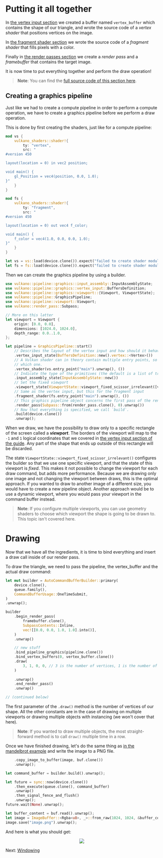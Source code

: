# Putting it all together

In [the vertex input section](/guide/vertex-input) we created a buffer named `vertex_buffer` which
contains the shape of our triangle, and wrote the source code of a *vertex shader* that positions
vertices on the image.

In [the fragment shader section](/guide/fragment-shader) we wrote the source code of a
*fragment shader* that fills pixels with a color.

Finally in [the render passes section](/guide/render-pass-framebuffer) we create a *render pass*
and a *framebuffer* that contains the target image.

It is now time to put everything together and perform the draw operation!

> **Note**: You can find the [full source code of this section
> here](https://github.com/vulkano-rs/vulkano-www/blob/master/examples/guide-triangle.rs).

## Creating a graphics pipeline

Just like we had to create a compute pipeline in order to perform a compute operation, we have to
create a graphics pipeline before we perform a draw operation.

This is done by first creating the shaders, just like for a compute pipeline:

```rust
mod vs {
    vulkano_shaders::shader!{
        ty: "vertex",
        src: "
#version 450

layout(location = 0) in vec2 position;

void main() {
    gl_Position = vec4(position, 0.0, 1.0);
}"
    }
}

mod fs {
    vulkano_shaders::shader!{
        ty: "fragment",
        src: "
#version 450

layout(location = 0) out vec4 f_color;

void main() {
    f_color = vec4(1.0, 0.0, 0.0, 1.0);
}"
    }
}

let vs = vs::load(device.clone()).expect("failed to create shader module");
let fs = fs::load(device.clone()).expect("failed to create shader module");
```

Then we can create the graphics pipeline by using a builder.

```rust
use vulkano::pipeline::graphics::input_assembly::InputAssemblyState;
use vulkano::pipeline::graphics::vertex_input::BuffersDefinition;
use vulkano::pipeline::graphics::viewport::{Viewport, ViewportState};
use vulkano::pipeline::GraphicsPipeline;
use vulkano::pipeline::viewport::Viewport;
use vulkano::render_pass::Subpass;

// More on this latter
let viewport = Viewport {
    origin: [0.0, 0.0],
    dimensions: [1024.0, 1024.0],
    depth_range: 0.0..1.0,
};

let pipeline = GraphicsPipeline::start()
    // Describes the layout of the vertex input and how should it behave
    .vertex_input_state(BuffersDefinition::new().vertex::<Vertex>())
    // A Vulkan shader can in theory contain multiple entry points, so we have to specify
    // which one.
    .vertex_shader(vs.entry_point("main").unwrap(), ())
    // Indicate the type of the primitives (the default is a list of triangles)
    .input_assembly_state(InputAssemblyState::new())
    // Set the fixed viewport
    .viewport_state(ViewportState::viewport_fixed_scissor_irrelevant([viewport]))
    // Same as the vertex input, but this for the fragment input
    .fragment_shader(fs.entry_point("main").unwrap(), ())
    // This graphics pipeline object concerns the first pass of the render pass.
    .render_pass(Subpass::from(render_pass.clone(), 0).unwrap())
    // Now that everything is specified, we call `build`.
    .build(device.clone())
    .unwrap();
```

When we draw, we have the possibility to draw only to a specific rectangle of the screen called a
***viewport***. The borders of the viewport will map to the `-1` and `1` logical coordinates that
we covered in [the vertex input section of the guide](/guide/vertex-input). Any part of the shape
that ends up outside of this rectangle will be discarded.

The state `ViewportState::viewport_fixed_scissor_irrelevant()` configures the builder so that we use one
specific viewport, and that the state of this viewport is *fixed*. This makes it not possible to change the
viewport for each draw command, but adds more performance. Because we are drawing only one image and not
changing the viewport between draws, this is the optimal approach. If you wanted to draw to another image
of a different size, you would have to create a new pipeline object. Another approach would be to use a
dynamic viewport, where you would pass your viewport in the command buffer instead.

> **Note**: If you configure multiple viewports, you can use geometry shaders to choose which
> viewport the shape is going to be drawn to. This topic isn't covered here.

# Drawing

Now that we have all the ingredients, it is time to bind everything and insert a draw call inside of
our render pass.

To draw the triangle, we need to pass the pipeline, the vertex_buffer and the actual draw command:

```rust
let mut builder = AutoCommandBufferBuilder::primary(
    device.clone(),
    queue.family(),
    CommandBufferUsage::OneTimeSubmit,
)
.unwrap();

builder
    .begin_render_pass(
        framebuffer.clone(),
        SubpassContents::Inline,
        vec![[0.0, 0.0, 1.0, 1.0].into()],
    )
    .unwrap()

    // new stuff
    .bind_pipeline_graphics(pipeline.clone())
    .bind_vertex_buffers(0, vertex_buffer.clone())
    .draw(
        3, 1, 0, 0, // 3 is the number of vertices, 1 is the number of instances
    )
    
    .unwrap()
    .end_render_pass()
    .unwrap()

// (continued below)
```

The first parameter of the `.draw()` method is the number of vertices of our shape. All the other
constants are in the case of drawing on multiple viewports or drawing multiple objects with instancing
(we won't cover that here).
> **Note**: If you wanted to draw multiple objects, the most straight-forward method is to call
> `draw()` multiple time in a row.

Once we have finished drawing, let's do the same thing as [in the mandelbrot
example](/guide/mandelbrot) and write the image to a PNG file.

```rust
    .copy_image_to_buffer(image, buf.clone())
    .unwrap();

let command_buffer = builder.build().unwrap();

let future = sync::now(device.clone())
    .then_execute(queue.clone(), command_buffer)
    .unwrap()
    .then_signal_fence_and_flush()
    .unwrap();
future.wait(None).unwrap();

let buffer_content = buf.read().unwrap();
let image = ImageBuffer::<Rgba<u8>, _>::from_raw(1024, 1024, &buffer_content[..]).unwrap();
image.save("image.png").unwrap();
```

And here is what you should get:

<center>
<img src="/guide-graphics-pipeline-creation-1.png" />
</center>

Next: [Windowing](/guide/window)

